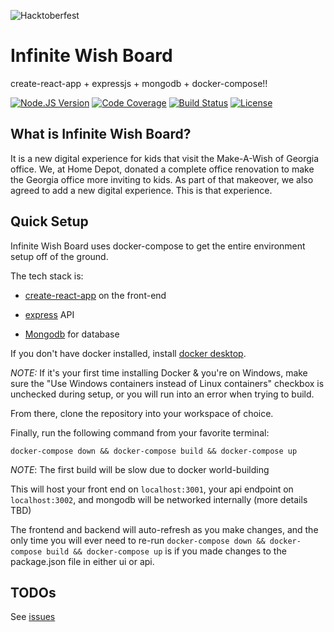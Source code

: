 ![Hacktoberfest](https://hacktoberfest.digitalocean.com/assets/logo-hf19-header-8245176fe235ab5d942c7580778a914110fa06a23c3d55bf40e2d061809d8785.svg)

# Infinite Wish Board
create-react-app + expressjs + mongodb + docker-compose!!

[![Node.JS Version](https://img.shields.io/badge/node.js-10.16.3-00ADD8.svg?style=flat)](https://nodejs.org/en/) 
[![Code Coverage](https://img.shields.io/codecov/c/github/homedepot/infinite-wish-board.svg?style=flat)](https://codecov.io/gh/homedepot/infinite-wish-board)
[![Build Status](https://travis-ci.org/homedepot/infinite-wish-board.svg?branch=master)](https://travis-ci.org/homedepot/infinite-wish-board)
[![License](https://img.shields.io/badge/License-Apache%202.0-blue.svg?style=flat)](LICENSE)

## What is Infinite Wish Board?

It is a new digital experience for kids that visit the Make-A-Wish of Georgia office. We, at Home Depot, donated a complete office renovation to make the Georgia office more inviting to kids. As part of that makeover, we also agreed to add a new digital experience. This is that experience. 


## Quick Setup

Infinite Wish Board uses docker-compose to get the entire environment setup off of the ground.

The tech stack is: 

- [create-react-app](https://github.com/facebook/create-react-app) on the front-end

- [express](https://expressjs.com/) API

- [Mongodb](https://www.mongodb.com/) for database 

If you don't have docker installed, install [docker desktop](https://www.docker.com/products/docker-desktop).

*NOTE:* If it's your first time installing Docker & you're on Windows, make sure the "Use Windows containers instead of Linux containers" checkbox is unchecked during setup, or you will run into an error when trying to build.

From there, clone the repository into your workspace of choice.

Finally, run the following command from your favorite terminal:

```
docker-compose down && docker-compose build && docker-compose up
```

*NOTE*: The first build will be slow due to docker world-building

This will host your front end on `localhost:3001`, your api endpoint on `localhost:3002`, and mongodb will be networked internally (more details TBD)

The frontend and backend will auto-refresh as you make changes, and the only time you will ever need to re-run `docker-compose down && docker-compose build && docker-compose up` 
is if you made changes to the package.json file in either ui or api.
 

## TODOs

See [issues](https://github.com/homedepot/infinite-wish-board/issues)
